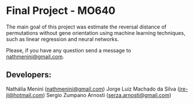 # Final Project - MO640

The main goal of this project was estimate the reversal distance of permutations without gene orientation using machine learning techniques, such as linear regression and neural networks.

Please, if you have any question send a message to nathmenini@gmail.com.

## Developers:
Nathália Menini (nathmenini@gmail.com)
Jorge Luiz Machado da Silva (jre-jl@hotmail.com)
Sergio Zumpano Arnosti (serza.arnosti@gmail.com)
